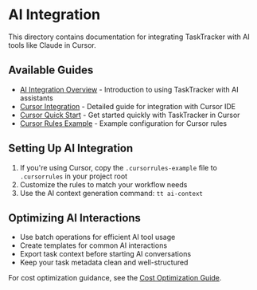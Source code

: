 # AI Integration

This directory contains documentation for integrating TaskTracker with AI tools like Claude in Cursor.

## Available Guides

- [AI Integration Overview](./AI-INTEGRATION.md) - Introduction to using TaskTracker with AI assistants
- [Cursor Integration](./cursor-integration.md) - Detailed guide for integration with Cursor IDE
- [Cursor Quick Start](./CURSOR-QUICK-START.md) - Get started quickly with TaskTracker in Cursor
- [Cursor Rules Example](./.cursorrules-example) - Example configuration for Cursor rules

## Setting Up AI Integration

1. If you're using Cursor, copy the `.cursorrules-example` file to `.cursorrules` in your project root
2. Customize the rules to match your workflow needs
3. Use the AI context generation command: `tt ai-context`

## Optimizing AI Interactions

- Use batch operations for efficient AI tool usage
- Create templates for common AI interactions
- Export task context before starting AI conversations
- Keep your task metadata clean and well-structured

For cost optimization guidance, see the [Cost Optimization Guide](../guides/COST-OPTIMIZATION.md). 